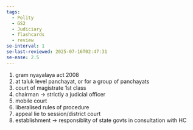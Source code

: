 ```yaml
---
tags:
  - Polity
  - GS2
  - Judiciary
  - flashcards
  - review
se-interval: 1
se-last-reviewed: 2025-07-16T02:47:31
se-ease: 2.5
---
```

1. gram nyayalaya act 2008
2. at taluk level panchayat, or for a group of panchayats
3. court of magistrate 1st class
4. chairman -> strictly a judicial officer
5. mobile court
6. liberalised rules of procedure
7. appeal lie to session/district court
8. establishment -> responsiblity of state govts in consultation with HC
